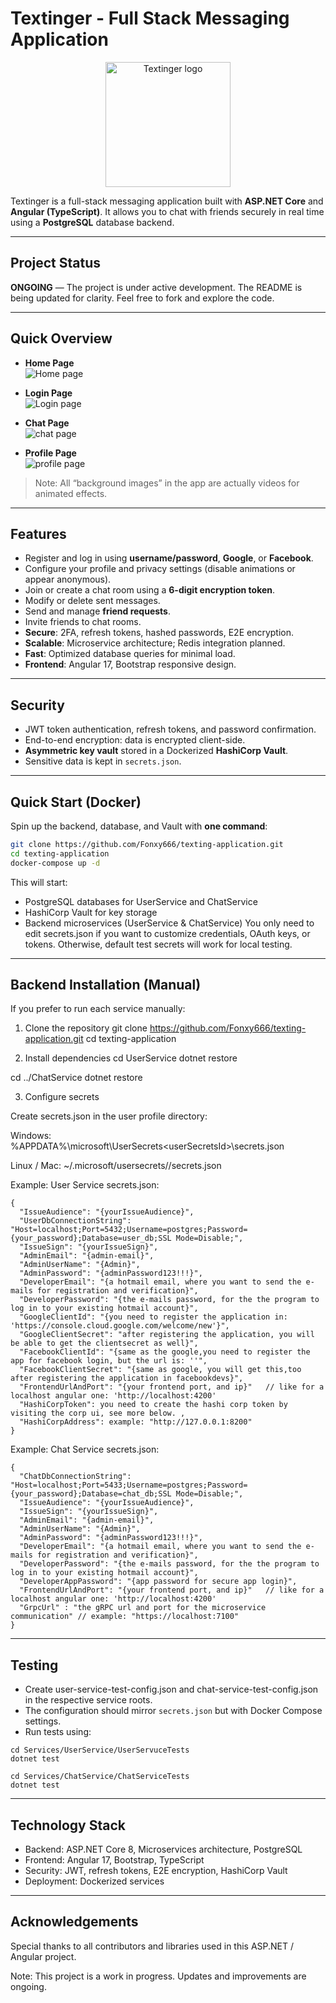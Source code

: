 # Textinger - Full Stack Messaging Application

<p align="center">
  <img src="https://raw.githubusercontent.com/Fonxy666/texting-application/main/ClientApp/src/assets/images/textinger.png" width="200" alt="Textinger logo">
</p>

Textinger is a full-stack messaging application built with **ASP.NET Core** and **Angular (TypeScript)**. It allows you to chat with friends securely in real time using a **PostgreSQL** database backend.  

---

## Project Status
**ONGOING** — The project is under active development. The README is being updated for clarity. Feel free to fork and explore the code.  

---

## Quick Overview

- **Home Page**  
  ![Home page](https://github.com/Fonxy666/texting-application/blob/main/GithubImages/home_page_logout.jpg)

- **Login Page**  
  ![Login page](https://github.com/Fonxy666/texting-application/blob/main/GithubImages/login_page.jpg)

- **Chat Page**  
  ![chat page](https://github.com/Fonxy666/texting-application/blob/main/GithubImages/chat_page.jpg)

- **Profile Page**  
  ![profile page](https://github.com/Fonxy666/texting-application/blob/main/GithubImages/profile_page.jpg)

> Note: All “background images” in the app are actually videos for animated effects.

---

## Features

- Register and log in using **username/password**, **Google**, or **Facebook**.
- Configure your profile and privacy settings (disable animations or appear anonymous).
- Join or create a chat room using a **6-digit encryption token**.
- Modify or delete sent messages.
- Send and manage **friend requests**.
- Invite friends to chat rooms.
- **Secure**: 2FA, refresh tokens, hashed passwords, E2E encryption.
- **Scalable**: Microservice architecture; Redis integration planned.
- **Fast**: Optimized database queries for minimal load.
- **Frontend**: Angular 17, Bootstrap responsive design.

---

## Security

- JWT token authentication, refresh tokens, and password confirmation.
- End-to-end encryption: data is encrypted client-side.
- **Asymmetric key vault** stored in a Dockerized **HashiCorp Vault**.
- Sensitive data is kept in `secrets.json`.

---

## Quick Start (Docker)

Spin up the backend, database, and Vault with **one command**:

```bash
git clone https://github.com/Fonxy666/texting-application.git
cd texting-application
docker-compose up -d
```

This will start:

- PostgreSQL databases for UserService and ChatService
- HashiCorp Vault for key storage
- Backend microservices (UserService & ChatService)
You only need to edit secrets.json if you want to customize credentials, OAuth keys, or tokens. Otherwise, default test secrets will work for local testing.

---

## Backend Installation (Manual)
If you prefer to run each service manually:

1. Clone the repository
git clone https://github.com/Fonxy666/texting-application.git
cd texting-application

2. Install dependencies
cd UserService
dotnet restore

cd ../ChatService
dotnet restore

3. Configure secrets

Create secrets.json in the user profile directory:

Windows: %APPDATA%\microsoft\UserSecrets\<userSecretsId>\secrets.json

Linux / Mac: ~/.microsoft/usersecrets/<userSecretsId>/secrets.json

Example: User Service secrets.json:
```
{
  "IssueAudience": "{yourIssueAudience}",
  "UserDbConnectionString": "Host=localhost;Port=5432;Username=postgres;Password={your_password};Database=user_db;SSL Mode=Disable;",
  "IssueSign": "{yourIssueSign}",
  "AdminEmail": "{admin-email}",
  "AdminUserName": "{Admin}",
  "AdminPassword": "{adminPassword123!!!}",
  "DeveloperEmail": "{a hotmail email, where you want to send the e-mails for registration and verification}",
  "DeveloperPassword": "{the e-mails password, for the the program to log in to your existing hotmail account}",
  "GoogleClientId": "{you need to register the application in: 'https://console.cloud.google.com/welcome/new'}",
  "GoogleClientSecret": "after registering the application, you will be able to get the clientsecret as well}",
  "FacebookClientId": "{same as the google,you need to register the app for facebook login, but the url is: ''",
  "FacebookClientSecret": "{same as google, you will get this,too after registering the application in facebookdevs}",
  "FrontendUrlAndPort": "{your frontend port, and ip}"   // like for a localhost angular one: 'http://localhost:4200'
  "HashiCorpToken": you need to create the hashi corp token by visiting the corp ui, see more below. ,
  "HashiCorpAddress": example: "http://127.0.0.1:8200"
}
```
Example: Chat Service secrets.json:
```
{
  "ChatDbConnectionString": "Host=localhost;Port=5433;Username=postgres;Password={your_password};Database=chat_db;SSL Mode=Disable;",
  "IssueAudience": "{yourIssueAudience}",
  "IssueSign": "{yourIssueSign}",
  "AdminEmail": "{admin-email}",
  "AdminUserName": "{Admin}",
  "AdminPassword": "{adminPassword123!!!}",
  "DeveloperEmail": "{a hotmail email, where you want to send the e-mails for registration and verification}",
  "DeveloperPassword": "{the e-mails password, for the the program to log in to your existing hotmail account}",
  "DeveloperAppPassword": "{app password for secure app login}",
  "FrontendUrlAndPort": "{your frontend port, and ip}"   // like for a localhost angular one: 'http://localhost:4200'
  "GrpcUrl" : "the gRPC url and port for the microservice communication" // example: "https://localhost:7100"
}
```

---

## Testing
- Create user-service-test-config.json and chat-service-test-config.json in the respective service roots.
- The configuration should mirror `secrets.json` but with Docker Compose settings.
- Run tests using:
```
cd Services/UserService/UserServuceTests
dotnet test

cd Services/ChatService/ChatServiceTests
dotnet test
```

---

## Technology Stack

- Backend: ASP.NET Core 8, Microservices architecture, PostgreSQL
- Frontend: Angular 17, Bootstrap, TypeScript
- Security: JWT, refresh tokens, E2E encryption, HashiCorp Vault
- Deployment: Dockerized services

---

## Acknowledgements
Special thanks to all contributors and libraries used in this ASP.NET / Angular project.

Note: This project is a work in progress. Updates and improvements are ongoing.
